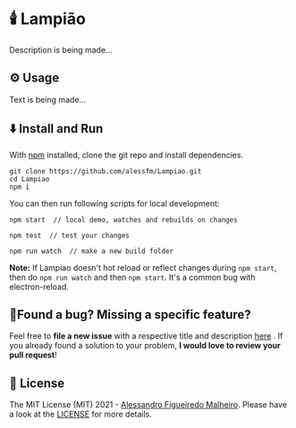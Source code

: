 # 🕯️ Lampião

Description is being made...

## ⚙️ Usage
Text is being made...

## ⬇️ Install and Run
With [npm](https://www.npmjs.com) installed, clone the git repo and install dependencies.

```
git clone https://github.com/alessfm/Lampiao.git
cd Lampiao
npm i
```

You can then run following scripts for local development:

```
npm start  // local demo, watches and rebuilds on changes
```
```
npm test  // test your changes
```
```
npm run watch  // make a new build folder
```

**Note:** If Lampiao doesn't hot reload or reflect changes during `npm start`, then do `npm run watch` and then `npm start`. It's a common bug with electron-reload.
## 🤝Found a bug? Missing a specific feature?

Feel free to **file a new issue** with a respective title and description [here](https://github.com/alessfm/Lampiao/issues) . If you already found a solution to your problem, **I would love to review your pull request**!

## 📘 License

The MIT License (MIT) 2021 - [Alessandro Figueiredo Malheiro](https://github.com/alessfm/). Please have a look at the [LICENSE](LICENSE) for more details.
